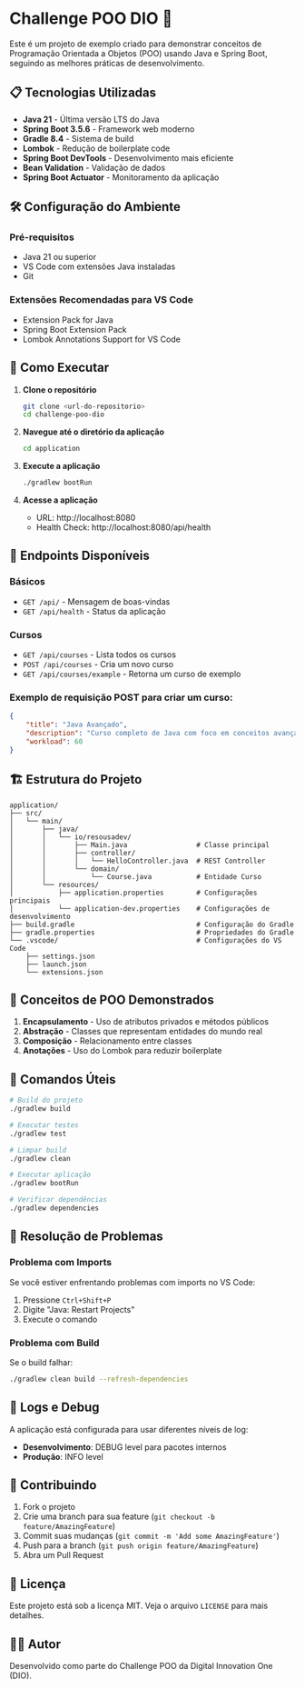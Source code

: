 # Challenge POO DIO 🚀

Este é um projeto de exemplo criado para demonstrar conceitos de Programação Orientada a Objetos (POO) usando Java e Spring Boot, seguindo as melhores práticas de desenvolvimento.

## 📋 Tecnologias Utilizadas

- **Java 21** - Última versão LTS do Java
- **Spring Boot 3.5.6** - Framework web moderno
- **Gradle 8.4** - Sistema de build
- **Lombok** - Redução de boilerplate code
- **Spring Boot DevTools** - Desenvolvimento mais eficiente
- **Bean Validation** - Validação de dados
- **Spring Boot Actuator** - Monitoramento da aplicação

## 🛠️ Configuração do Ambiente

### Pré-requisitos
- Java 21 ou superior
- VS Code com extensões Java instaladas
- Git

### Extensões Recomendadas para VS Code
- Extension Pack for Java
- Spring Boot Extension Pack
- Lombok Annotations Support for VS Code

## 🚀 Como Executar

1. **Clone o repositório**
   ```bash
   git clone <url-do-repositorio>
   cd challenge-poo-dio
   ```

2. **Navegue até o diretório da aplicação**
   ```bash
   cd application
   ```

3. **Execute a aplicação**
   ```bash
   ./gradlew bootRun
   ```

4. **Acesse a aplicação**
   - URL: http://localhost:8080
   - Health Check: http://localhost:8080/api/health

## 📖 Endpoints Disponíveis

### Básicos
- `GET /api/` - Mensagem de boas-vindas
- `GET /api/health` - Status da aplicação

### Cursos
- `GET /api/courses` - Lista todos os cursos
- `POST /api/courses` - Cria um novo curso
- `GET /api/courses/example` - Retorna um curso de exemplo

### Exemplo de requisição POST para criar um curso:
```json
{
    "title": "Java Avançado",
    "description": "Curso completo de Java com foco em conceitos avançados",
    "workload": 60
}
```

## 🏗️ Estrutura do Projeto

```
application/
├── src/
│   └── main/
│       ├── java/
│       │   └── io/resousadev/
│       │       ├── Main.java                 # Classe principal
│       │       ├── controller/
│       │       │   └── HelloController.java  # REST Controller
│       │       └── domain/
│       │           └── Course.java           # Entidade Curso
│       └── resources/
│           ├── application.properties        # Configurações principais
│           └── application-dev.properties    # Configurações de desenvolvimento
├── build.gradle                              # Configuração do Gradle
├── gradle.properties                         # Propriedades do Gradle
└── .vscode/                                  # Configurações do VS Code
    ├── settings.json
    ├── launch.json
    └── extensions.json
```

## 🎯 Conceitos de POO Demonstrados

1. **Encapsulamento** - Uso de atributos privados e métodos públicos
2. **Abstração** - Classes que representam entidades do mundo real
3. **Composição** - Relacionamento entre classes
4. **Anotações** - Uso do Lombok para reduzir boilerplate

## 🔧 Comandos Úteis

```bash
# Build do projeto
./gradlew build

# Executar testes
./gradlew test

# Limpar build
./gradlew clean

# Executar aplicação
./gradlew bootRun

# Verificar dependências
./gradlew dependencies
```

## 🐛 Resolução de Problemas

### Problema com Imports
Se você estiver enfrentando problemas com imports no VS Code:

1. Pressione `Ctrl+Shift+P`
2. Digite "Java: Restart Projects"
3. Execute o comando

### Problema com Build
Se o build falhar:
```bash
./gradlew clean build --refresh-dependencies
```

## 📝 Logs e Debug

A aplicação está configurada para usar diferentes níveis de log:
- **Desenvolvimento**: DEBUG level para pacotes internos
- **Produção**: INFO level

## 🤝 Contribuindo

1. Fork o projeto
2. Crie uma branch para sua feature (`git checkout -b feature/AmazingFeature`)
3. Commit suas mudanças (`git commit -m 'Add some AmazingFeature'`)
4. Push para a branch (`git push origin feature/AmazingFeature`)
5. Abra um Pull Request

## 📄 Licença

Este projeto está sob a licença MIT. Veja o arquivo `LICENSE` para mais detalhes.

## 👨‍💻 Autor

Desenvolvido como parte do Challenge POO da Digital Innovation One (DIO).

